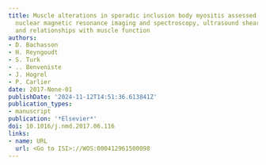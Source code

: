 ```yaml
---
title: Muscle alterations in sporadic inclusion body myositis assessed using quantitative
  nuclear magnetic resonance imaging and spectroscopy, ultrasound shear-wave elastography,
  and relationships with muscle function
authors:
- D. Bachasson
- H. Reyngoudt
- S. Turk
- .. Benveniste
- J. Hogrel
- P. Carlier
date: 2017-None-01
publishDate: '2024-11-12T14:51:36.613841Z'
publication_types:
- manuscript
publication: '*Elsevier*'
doi: 10.1016/j.nmd.2017.06.116
links:
- name: URL
  url: <Go to ISI>://WOS:000412961500098
---
```

